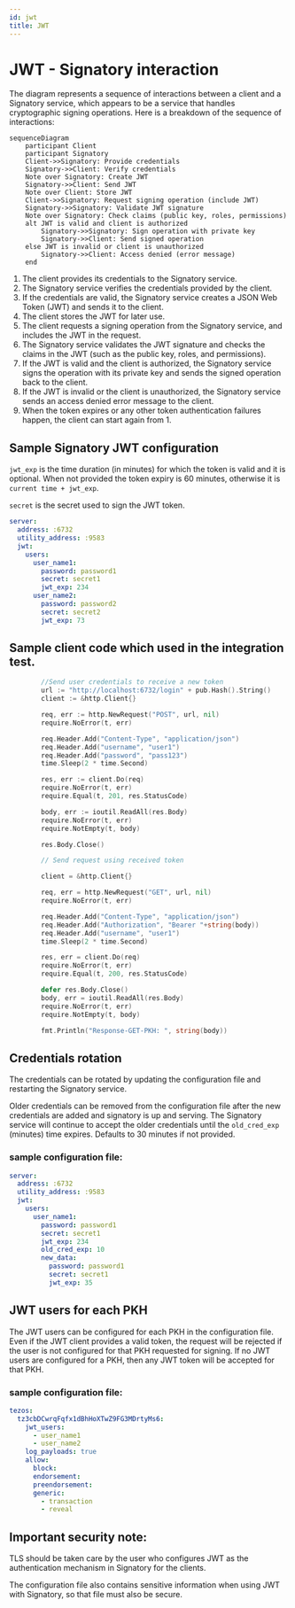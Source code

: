 ```yaml
---
id: jwt
title: JWT
---
```


# JWT - Signatory interaction

The diagram represents a sequence of interactions between a client and a Signatory service, which appears to be a service that handles cryptographic signing operations. Here is a breakdown of the sequence of interactions:

```mermaid
sequenceDiagram
    participant Client
    participant Signatory
    Client->>Signatory: Provide credentials
    Signatory->>Client: Verify credentials
    Note over Signatory: Create JWT
    Signatory->>Client: Send JWT
    Note over Client: Store JWT
    Client->>Signatory: Request signing operation (include JWT)
    Signatory->>Signatory: Validate JWT signature
    Note over Signatory: Check claims (public key, roles, permissions)
    alt JWT is valid and client is authorized
        Signatory->>Signatory: Sign operation with private key
        Signatory->>Client: Send signed operation
    else JWT is invalid or client is unauthorized
        Signatory->>Client: Access denied (error message)
    end
```

1. The client provides its credentials to the Signatory service.
2. The Signatory service verifies the credentials provided by the client.
3. If the credentials are valid, the Signatory service creates a JSON Web Token (JWT) and sends it to the client.
4. The client stores the JWT for later use.
5. The client requests a signing operation from the Signatory service, and includes the JWT in the request.
6. The Signatory service validates the JWT signature and checks the claims in the JWT (such as the public key, roles, and permissions).
7. If the JWT is valid and the client is authorized, the Signatory service signs the operation with its private key and sends the signed operation back to the client.
8. If the JWT is invalid or the client is unauthorized, the Signatory service sends an access denied error message to the client.
9. When the token expires or any other token authentication failures happen, the client can start again from 1. 

## Sample Signatory JWT configuration

`jwt_exp` is the time duration (in minutes) for which the token is valid and it is optional. When not provided the token expiry is 60 minutes, otherwise it is `current time + jwt_exp`.   

`secret` is the secret used to sign the JWT token.

```yaml
server:
  address: :6732
  utility_address: :9583
  jwt:
    users:
      user_name1:
        password: password1
        secret: secret1
        jwt_exp: 234
      user_name2:
        password: password2
        secret: secret2
        jwt_exp: 73
```

## Sample client code which used in the integration test.

```go
        //Send user credentials to receive a new token
        url := "http://localhost:6732/login" + pub.Hash().String()
		client := &http.Client{}

		req, err := http.NewRequest("POST", url, nil)
		require.NoError(t, err)

		req.Header.Add("Content-Type", "application/json")
		req.Header.Add("username", "user1")
		req.Header.Add("password", "pass123")
		time.Sleep(2 * time.Second)

		res, err := client.Do(req)
		require.NoError(t, err)
		require.Equal(t, 201, res.StatusCode)

		body, err := ioutil.ReadAll(res.Body)
		require.NoError(t, err)
		require.NotEmpty(t, body)

		res.Body.Close()

		// Send request using received token

		client = &http.Client{}

		req, err = http.NewRequest("GET", url, nil)
		require.NoError(t, err)

		req.Header.Add("Content-Type", "application/json")
		req.Header.Add("Authorization", "Bearer "+string(body))
		req.Header.Add("username", "user1")
		time.Sleep(2 * time.Second)

		res, err = client.Do(req)
		require.NoError(t, err)
		require.Equal(t, 200, res.StatusCode)

		defer res.Body.Close()
		body, err = ioutil.ReadAll(res.Body)
		require.NoError(t, err)
		require.NotEmpty(t, body)

		fmt.Println("Response-GET-PKH: ", string(body))
```

## Credentials rotation

The credentials can be rotated by updating the configuration file and restarting the Signatory service.

Older credentials can be removed from the configuration file after the new credentials are added and signatory is up and serving. The Signatory service will continue to accept the older credentials until the `old_cred_exp` (minutes) time expires. Defaults to 30 minutes if not provided.

### sample configuration file:

```yaml
server:
  address: :6732
  utility_address: :9583
  jwt:
    users:
      user_name1:
        password: password1
        secret: secret1
        jwt_exp: 234
        old_cred_exp: 10
        new_data:
          password: password1
          secret: secret1
          jwt_exp: 35
```

## JWT users for each PKH

The JWT users can be configured for each PKH in the configuration file. Even if the JWT client provides a valid token, the request will be rejected if the user is not configured for that PKH requested for signing.
If no JWT users are configured for a PKH, then any JWT token will be accepted for that PKH.

### sample configuration file:

```yaml
tezos:
  tz3cbDCwrqFqfx1dBhHoXTwZ9FG3MDrtyMs6:
    jwt_users:
      - user_name1
      - user_name2
    log_payloads: true
    allow:
      block:
      endorsement:
      preendorsement:
      generic:
        - transaction
        - reveal
```

## Important security note:

TLS should be taken care by the user who configures JWT as the authentication mechanism in Signatory for the clients.

The configuration file also contains sensitive information when using JWT with Signatory, so that file must also be secure.